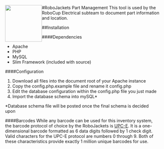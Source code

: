 
<img src="https://dl.dropboxusercontent.com/s/ao3pe3n8npuxrfo/robobuzz-header.svg" height="120px" width="120px" style="float:left"/>
#RoboJackets Part Management
This tool is used by the RoboCup Electrical subteam to document part information and location.

##Installation

####Dependencies
* Apache
* PHP
* MySQL
* Slim Framework (included with source)


####Configuration
1. Download all files into the document root of your Apache instance
2. Copy the config.php.example file and rename it config.php
3. Edit the database configuration within the config.php file you just made
4. Import the database schema into mySQL*

*Database schema file will be posted once the final schema is decided upon

####Barcodes
While any barcode can be used for this inventory system, the barcode protocol of choice by the RoboJackets is [UPC-E](http://en.wikipedia.org/wiki/Universal_Product_Code). It is a one-dimensional barcode formatted as 6 data digits followed by 1 check digit. Valid characters for the UPC-E protocol are numbers 0 through 9. Both of these characteristics provide exactly 1 million unique barcodes for use.
